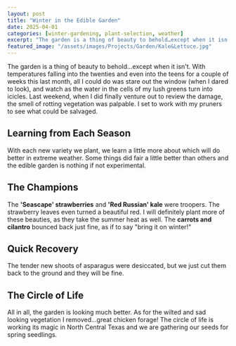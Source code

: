 ```yaml
---
layout: post
title: "Winter in the Edible Garden"
date: 2025-04-01
categories: [winter-gardening, plant-selection, weather]
excerpt: "The garden is a thing of beauty to behold…except when it isn't. With temperatures falling into the twenties and even into the teens for a couple of weeks this last month, all I could do was stare out the window and watch as the water in the cells of my lush greens turn into icicles."
featured_image: "/assets/images/Projects/Garden/Kale&Lettuce.jpg"
---
```


The garden is a thing of beauty to behold…except when it isn't. With temperatures falling into the twenties and even into the teens for a couple of weeks this last month, all I could do was stare out the window (when I dared to look), and watch as the water in the cells of my lush greens turn into icicles. Last weekend, when I did finally venture out to review the damage, the smell of rotting vegetation was palpable. I set to work with my pruners to see what could be salvaged.

## Learning from Each Season

With each new variety we plant, we learn a little more about which will do better in extreme weather. Some things did fair a little better than others and the edible garden is nothing if not experimental. 

## The Champions

The **'Seascape' strawberries** and **'Red Russian' kale** were troopers. The strawberry leaves even turned a beautiful red. I will definitely plant more of these beauties, as they take the summer heat as well. The **carrots and cilantro** bounced back just fine, as if to say "bring it on winter!"

## Quick Recovery

The tender new shoots of asparagus were desiccated, but we just cut them back to the ground and they will be fine.

## The Circle of Life

All in all, the garden is looking much better. As for the wilted and sad looking vegetation I removed…great chicken forage! The circle of life is working its magic in North Central Texas and we are gathering our seeds for spring seedlings.

